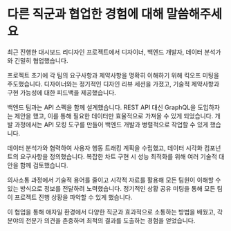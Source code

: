 # 다른 직군과 협업한 경험에 대해 말씀해주세요

최근 진행한 대시보드 리디자인 프로젝트에서 디자이너, 백엔드 개발자, 데이터 분석가와 긴밀히 협업했습니다.

프로젝트 초기에 각 팀의 요구사항과 제약사항을 명확히 이해하기 위해 킥오프 미팅을 주도했습니다. 디자이너와는 정기적인 디자인 리뷰 세션을 가졌고, 기술적 제약사항과 구현 가능성에 대한 피드백을 제공했습니다.

백엔드 팀과는 API 스펙을 함께 설계했습니다. REST API 대신 GraphQL을 도입하자는 제안을 했고, 이를 통해 필요한 데이터만 효율적으로 가져올 수 있게 되었습니다. 개발 과정에서는 API 모킹 도구를 만들어 백엔드 개발과 병렬적으로 작업할 수 있게 했습니다.

데이터 분석가와 협력하여 사용자 행동 트래킹 계획을 수립했고, 데이터 시각화 컴포넌트의 요구사항을 정의했습니다. 복잡한 차트 구현 시 성능 최적화를 위해 여러 기술적 대안을 함께 검토했습니다.

의사소통 과정에서 기술적 용어를 줄이고 시각적 자료를 활용해 모든 팀원이 이해할 수 있는 방식으로 정보를 전달하려 노력했습니다. 정기적인 상황 공유 미팅을 통해 모든 팀이 프로젝트 진행 상황을 파악할 수 있게 했습니다.

이 협업을 통해 애자일 환경에서 다양한 직군과 효과적으로 소통하는 방법을 배웠고, 각 분야의 전문가 의견을 존중하며 최적의 결과를 도출하는 경험을 얻었습니다.